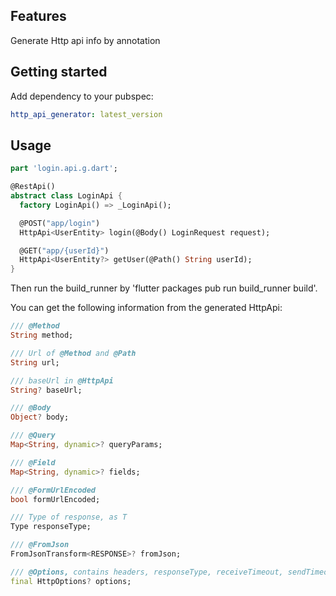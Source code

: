 ## Features

Generate Http api info by annotation

## Getting started

Add dependency to your pubspec:
```yaml
http_api_generator: latest_version
```

## Usage

```dart
part 'login.api.g.dart';

@RestApi()
abstract class LoginApi {
  factory LoginApi() => _LoginApi();

  @POST("app/login")
  HttpApi<UserEntity> login(@Body() LoginRequest request);

  @GET("app/{userId}")
  HttpApi<UserEntity?> getUser(@Path() String userId);
}
```

Then run the build_runner by 'flutter packages pub run build_runner build'. 

You can get the following information from the generated HttpApi:
```dart
/// @Method
String method;

/// Url of @Method and @Path
String url;

/// baseUrl in @HttpApi
String? baseUrl;

/// @Body
Object? body;

/// @Query
Map<String, dynamic>? queryParams;

/// @Field
Map<String, dynamic>? fields;

/// @FormUrlEncoded
bool formUrlEncoded;

/// Type of response, as T
Type responseType;

/// @FromJson
FromJsonTransform<RESPONSE>? fromJson;

/// @Options, contains headers, responseType, receiveTimeout, sendTimeout
final HttpOptions? options;
```
